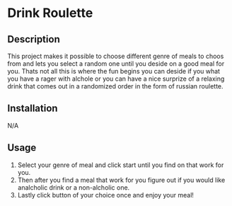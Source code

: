 # Drink Roulette

## Description
This project makes it possible to choose different genre of meals to choos from and lets you select a random one until you deside on a good meal for you.
Thats not all this is where the fun begins you can deside if you what you have a rager with alchole or you can have a nice surprize of a relaxing drink that comes out in a randomized order in the form of russian roulette.

## Installation
N/A

## Usage 
1. Select your genre of meal and click start until you find on that work for you.
2. Then after you find a meal that work for you figure out if you would like analcholic drink or a non-alcholic one.
3. Lastly click button of your choice once and enjoy your meal!